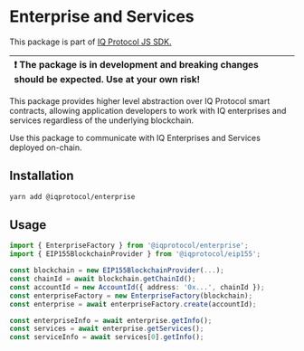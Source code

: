# Enterprise and Services
This package is part of [IQ Protocol JS SDK.](https://github.com/iqlabsorg/iq-sdk-js)

| :exclamation: The package is in development and breaking changes should be expected. Use at your own risk! |
|:------------------------------------------------------------------------------------------------------------------|

This package provides higher level abstraction over IQ Protocol smart contracts, allowing application developers to work with IQ enterprises and services regardless of the underlying blockchain.   

Use this package to communicate with IQ Enterprises and Services deployed on-chain.

## Installation  
```bash
yarn add @iqprotocol/enterprise
```

## Usage
```ts
import { EnterpriseFactory } from '@iqprotocol/enterprise';
import { EIP155BlockchainProvider } from '@iqprotocol/eip155';

const blockchain = new EIP155BlockchainProvider(...);
const chainId = await blockchain.getChainId();
const accountId = new AccountId({ address: '0x...', chainId });
const enterpriseFactory = new EnterpriseFactory(blockchain); 
const enterprise = await enterpriseFactory.create(accountId);

const enterpriseInfo = await enterprise.getInfo();
const services = await enterprise.getServices();
const serviceInfo = await services[0].getInfo();

```
